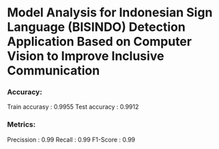 # Model Analysis for Indonesian Sign Language (BISINDO) Detection Application Based on Computer Vision to Improve Inclusive Communication

### Accuracy:
Train accurasy : 0.9955
Test accuracy : 0.9912

### Metrics: 
Precission : 0.99
Recall : 0.99
F1-Score : 0.99
